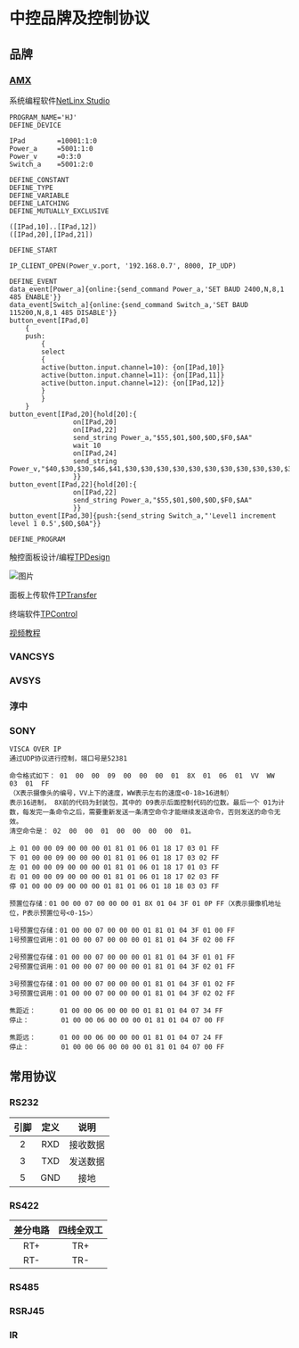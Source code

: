 # 中控品牌及控制协议

## 品牌

### [AMX](https://www.amx.com/zh)

系统编程软件[NetLinx Studio](https://www.amx.com/zh/products/netlinx-studio)

```vue
PROGRAM_NAME='HJ'
DEFINE_DEVICE

IPad		=10001:1:0
Power_a     =5001:1:0
Power_v		=0:3:0
Switch_a	=5001:2:0

DEFINE_CONSTANT
DEFINE_TYPE
DEFINE_VARIABLE
DEFINE_LATCHING
DEFINE_MUTUALLY_EXCLUSIVE

([IPad,10]..[IPad,12])
([IPad,20],[IPad,21])

DEFINE_START

IP_CLIENT_OPEN(Power_v.port, '192.168.0.7', 8000, IP_UDP)

DEFINE_EVENT
data_event[Power_a]{online:{send_command Power_a,'SET BAUD 2400,N,8,1 485 ENABLE'}}
data_event[Switch_a]{online:{send_command Switch_a,'SET BAUD 115200,N,8,1 485 DISABLE'}}
button_event[IPad,0]
    {
	push:
	    {
	    select
		{
		active(button.input.channel=10): {on[IPad,10]}
		active(button.input.channel=11): {on[IPad,11]}
		active(button.input.channel=12): {on[IPad,12]}
		}
	    }
    }
button_event[IPad,20]{hold[20]:{
				on[IPad,20]
				on[IPad,22]
				send_string Power_a,"$55,$01,$00,$0D,$F0,$AA"
				wait 10
				on[IPad,24]
				send_string Power_v,"$40,$30,$30,$46,$41,$30,$30,$30,$30,$30,$30,$30,$30,$30,$30,$31,$30,$32,$42,$31,$30,$30,$30,$30,$30,$30,$30,$30,$30,$32,$30,$30,$30,$31,$46,$46,$46,$46,$30,$34,$2A,$0D"
				}}
button_event[IPad,22]{hold[20]:{
				on[IPad,22]
				send_string Power_a,"$55,$01,$00,$0D,$F0,$AA"
				}}
button_event[IPad,30]{push:{send_string Switch_a,"'Level1 increment level 1 0.5',$0D,$0A"}}

DEFINE_PROGRAM
```

触控面板设计/编程[TPDesign](https://www.amx.com/products/TPDesign5/)

![图片](/tpdesign.png)

面板上传软件[TPTransfer](https://support.touchpanelcontrol.com/support/solutions/articles/19000078645-tptransfer-download-link)

终端软件[TPControl](https://store.touchpanelcontrol.com/tpcontrol/)

[视频教程](https://www.bilibili.com/video/BV1BG4y1t7T2/?spm_id_from=333.337.search-card.all.click&vd_source=e809ebb6871d94b76c8a649bc323c48d)

### VANCSYS

### AVSYS

### 淳中

### SONY

```vue
VISCA OVER IP
通过UDP协议进行控制，端口号是52381

命令格式如下： 01  00  00  09  00  00  00  01  8X  01  06  01  VV  WW  03  01  FF
（X表示摄像头的编号，VV上下的速度，WW表示左右的速度<0-18>16进制）
表示16进制， 8X前的代码为封装包，其中的 09表示后面控制代码的位数。最后一个 01为计数，每发完一条命令之后，需要重新发送一条清空命令才能继续发送命令，否则发送的命令无效。
清空命令是： 02  00  00  01  00  00  00  00  01。

上 01 00 00 09 00 00 00 01 81 01 06 01 18 17 03 01 FF
下 01 00 00 09 00 00 00 01 81 01 06 01 18 17 03 02 FF
左 01 00 00 09 00 00 00 01 81 01 06 01 18 17 01 03 FF
右 01 00 00 09 00 00 00 01 81 01 06 01 18 17 02 03 FF
停 01 00 00 09 00 00 00 01 81 01 06 01 18 18 03 03 FF

预置位存储：01 00 00 07 00 00 00 01 8X 01 04 3F 01 0P FF（X表示摄像机地址位，P表示预置位号<0-15>）

1号预置位存储：01 00 00 07 00 00 00 01 81 01 04 3F 01 00 FF
1号预置位调用：01 00 00 07 00 00 00 01 81 01 04 3F 02 00 FF

2号预置位存储：01 00 00 07 00 00 00 01 81 01 04 3F 01 01 FF
2号预置位调用：01 00 00 07 00 00 00 01 81 01 04 3F 02 01 FF

3号预置位存储：01 00 00 07 00 00 00 01 81 01 04 3F 01 02 FF
3号预置位调用：01 00 00 07 00 00 00 01 81 01 04 3F 02 02 FF

焦距近：      01 00 00 06 00 00 00 01 81 01 04 07 34 FF
停止：        01 00 00 06 00 00 00 01 81 01 04 07 00 FF

焦距远：      01 00 00 06 00 00 00 01 81 01 04 07 24 FF
停止：        01 00 00 06 00 00 00 01 81 01 04 07 00 FF
```

## 常用协议

### RS232

| 引脚 | 定义 | 说明 |
| :---: | :----: | :---: |
| 2 | RXD  | 接收数据 |
| 3 | TXD  | 发送数据 |
| 5 | GND  | 接地 |

### RS422

| 差分电路 | 四线全双工 |
| :----: | :---: |
| RT+ | TR+ |
| RT- | TR- |

### RS485


### RSRJ45

### IR

